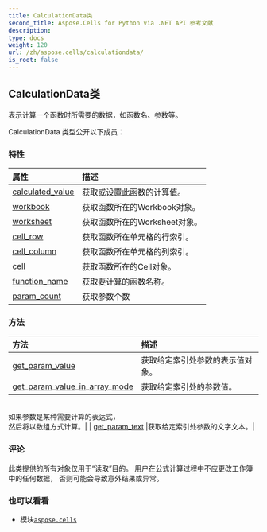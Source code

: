 ```yaml
---
title: CalculationData类
second_title: Aspose.Cells for Python via .NET API 参考文献
description:
type: docs
weight: 120
url: /zh/aspose.cells/calculationdata/
is_root: false
---
```

## CalculationData类
表示计算一个函数时所需要的数据，如函数名、参数等。



CalculationData 类型公开以下成员：

### 特性
|属性|描述|
| :- | :- |
| [calculated_value](/cells/python-net/zh/aspose.cells/calculationdata/calculated_value) |获取或设置此函数的计算值。|
| [workbook](/cells/python-net/zh/aspose.cells/calculationdata/workbook) |获取函数所在的Workbook对象。|
| [worksheet](/cells/python-net/zh/aspose.cells/calculationdata/worksheet) |获取函数所在的Worksheet对象。|
| [cell_row](/cells/python-net/zh/aspose.cells/calculationdata/cell_row) |获取函数所在单元格的行索引。|
| [cell_column](/cells/python-net/zh/aspose.cells/calculationdata/cell_column) |获取函数所在单元格的列索引。|
| [cell](/cells/python-net/zh/aspose.cells/calculationdata/cell) |获取函数所在的Cell对象。|
| [function_name](/cells/python-net/zh/aspose.cells/calculationdata/function_name) |获取要计算的函数名称。|
| [param_count](/cells/python-net/zh/aspose.cells/calculationdata/param_count) |获取参数个数|


### 方法
|方法|描述|
| :- | :- |
| [get_param_value](/cells/python-net/zh/aspose.cells/calculationdata/get_param_value/#int) |获取给定索引处参数的表示值对象。|
| [get_param_value_in_array_mode](/cells/python-net/zh/aspose.cells/calculationdata/get_param_value_in_array_mode/#int-int-int) |获取给定索引处的参数值。<br/>如果参数是某种需要计算的表达式，<br/>然后将以数组方式计算。|
| [get_param_text](/cells/python-net/zh/aspose.cells/calculationdata/get_param_text/#int) |获取给定索引处参数的文字文本。|



### 评论

此类提供的所有对象仅用于“读取”目的。
用户在公式计算过程中不应更改工作簿中的任何数据，
否则可能会导致意外结果或异常。

### 也可以看看
* 模块[`aspose.cells`](..)
